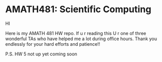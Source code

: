 # AMATH481: Scientific Computing

HI

Here is my AMATH 481 HW repo. If u r reading this U r one of three wonderful TAs who have helped me a lot during office hours. Thank you endlessly for your hard efforts and patience!!

P.S. HW 5 not up yet coming soon
